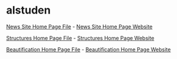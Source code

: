 <h1>alstuden</h1>


<p><a href="/News-Site/home.html" target="blank">News Site Home Page File</a>  -  <a href="https://alstuden.github.io/News-Site/home.html" target="_blank">News Site Home Page Website</a> </p>

<p><a href="/Structures/home.html" target="blank">Structures Home Page File</a>  -  <a href="https://alstuden.github.io/Structures/home.html" target="_blank">Structures Home Page Website</a> </p>

<p><a href="/Beautification/home.html" target="blank">Beautification Home Page File</a>  -  <a href="https://alstuden.github.io/Beautification/home.html" target="_blank">Beautification Home Page Website</a> </p>
